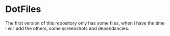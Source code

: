 # DotFiles

The first version of this repository only has some files, when i have the time i will add the others, some screenshots and dependancies.
